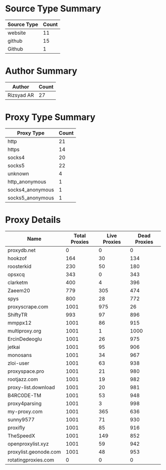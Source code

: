 # Source Type Summary

| Source Type | Count |
|-------------|-------|
| website | 11 |
| github | 15 |
| Github | 1 |


# Author Summary

| Author | Count |
|--------|-------|
| Rizsyad AR | 27 |


# Proxy Type Summary

| Proxy Type | Count |
|------------|-------|
| http | 21 |
| https | 14 |
| socks4 | 20 |
| socks5 | 22 |
| unknown | 4 |
| http_anonymous | 1 |
| socks4_anonymous | 1 |
| socks5_anonymous | 1 |


# Proxy Details

| Name | Total Proxies | Live Proxies | Dead Proxies |
|------|---------------|--------------|---------------|
| proxydb.net | 0 | 0 | 0 |
| hookzof | 164 | 30 | 134 |
| roosterkid | 230 | 50 | 180 |
| opsxcq | 343 | 0 | 343 |
| clarketm | 400 | 4 | 396 |
| Zaeem20 | 779 | 305 | 474 |
| spys | 800 | 28 | 772 |
| proxyscrape.com | 1001 | 975 | 26 |
| ShiftyTR | 993 | 97 | 896 |
| mmppx12 | 1001 | 86 | 915 |
| multiproxy.org | 1001 | 1 | 1000 |
| ErcinDedeoglu | 1001 | 26 | 975 |
| jetkai | 1001 | 95 | 906 |
| monosans | 1001 | 34 | 967 |
| zloi-user | 1001 | 63 | 938 |
| proxyspace.pro | 1001 | 21 | 980 |
| rootjazz.com | 1001 | 19 | 982 |
| proxy-list.download | 1001 | 20 | 981 |
| B4RC0DE-TM | 1001 | 53 | 948 |
| proxy4parsing | 1001 | 3 | 998 |
| my-proxy.com | 1001 | 365 | 636 |
| sunny9577 | 1001 | 71 | 930 |
| proxifly | 1001 | 85 | 916 |
| TheSpeedX | 1001 | 149 | 852 |
| openproxylist.xyz | 1001 | 59 | 942 |
| proxylist.geonode.com | 1001 | 48 | 953 |
| rotatingproxies.com | 0 | 0 | 0 |
